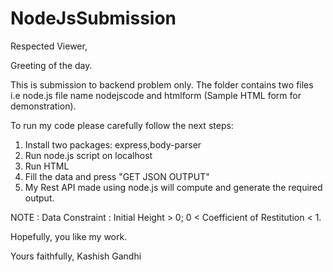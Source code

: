 # NodeJsSubmission

Respected Viewer,

Greeting of the day.

This is submission to backend problem only. The folder contains two files i.e node.js file name nodejscode and htmlform (Sample HTML form for demonstration).

To run my code please carefully follow the next steps:

1) Install two packages: express,body-parser
2) Run node.js script on localhost
3) Run HTML
4) Fill the data and press "GET JSON OUTPUT"
5) My Rest API made using node.js will compute and generate the required output.
 
NOTE : Data Constraint : Initial Height > 0;  0 < Coefficient of Restitution < 1.

Hopefully, you like my work.

Yours faithfully,
Kashish Gandhi       
